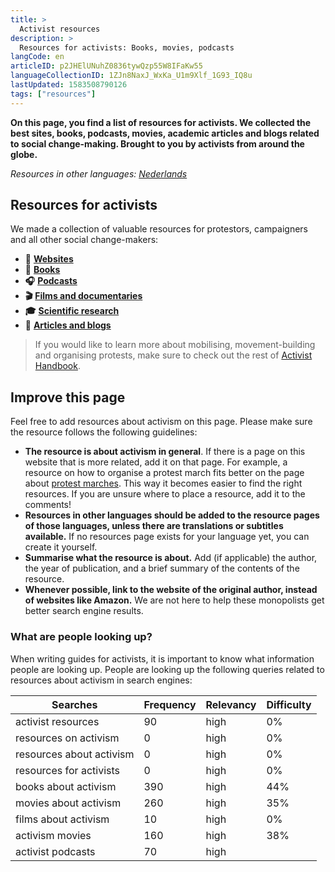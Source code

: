 ```yaml
---
title: >
  Activist resources
description: >
  Resources for activists: Books, movies, podcasts
langCode: en
articleID: p2JHElUNuhZ0836tywQzp55W8IFaKw55
languageCollectionID: 1ZJn8NaxJ_WxKa_U1m9Xlf_1G93_IQ8u
lastUpdated: 1583508790126
tags: ["resources"]
---
```


**On this page, you find a list of resources for activists. We collected the best sites, books, podcasts, movies, academic articles and blogs related to social change-making. Brought to you by activists from around the globe.**

_Resources in other languages:_ [_Nederlands_](/nl/resources)

## Resources for activists

We made a collection of valuable resources for protestors, campaigners and all other social change-makers:

-   **🔗** [**Websites**](/resources/websites)
-   **📕** [**Books**](/resources/books)
-   **🎧** [**Podcasts**](/resources/podcasts)
-   **🎬** [**Films and documentaries**](/resources/films-documentaries)
-   **🎓** [**Scientific research**](/resources/scientific-research)
-   **📝** [**Articles and blogs**](/resources/articles-and-blogs)

> If you would like to learn more about mobilising, movement-building and organising protests, make sure to check out the rest of [Activist Handbook](/home/).

<div></div>

## Improve this page

Feel free to add resources about activism on this page. Please make sure the resource follows the following guidelines:

-   **The resource is about activism in general**. If there is a page on this website that is more related, add it on that page. For example, a resource on how to organise a protest march fits better on the page about [protest marches](/tactics/march). This way it becomes easier to find the right resources. If you are unsure where to place a resource, add it to the comments!
-   **Resources in other languages should be added to the resource pages of those languages, unless there are translations or subtitles available.** If no resources page exists for your language yet, you can create it yourself.
-   **Summarise what the resource is about.** Add (if applicable) the author, the year of publication, and a brief summary of the contents of the resource.
-   **Whenever possible, link to the website of the original author, instead of websites like Amazon.** We are not here to help these monopolists get better search engine results.

### What are people looking up?

When writing guides for activists, it is important to know what information people are looking up. People are looking up the following queries related to resources about activism in search engines:

<div><table><thead><tr><th>Searches</th><th>Frequency</th><th>Relevancy</th><th>Difficulty</th></tr></thead><tbody><tr><td>activist resources</td><td>90</td><td>high</td><td>0%</td></tr><tr><td>resources on activism</td><td>0</td><td>high</td><td>0%</td></tr><tr><td>resources about activism</td><td>0</td><td>high</td><td>0%</td></tr><tr><td>resources for activists</td><td>0</td><td>high</td><td>0%</td></tr><tr><td>books about activism</td><td>390</td><td>high</td><td>44%</td></tr><tr><td>movies about activism</td><td>260</td><td>high</td><td>35%</td></tr><tr><td>films about activism</td><td>10</td><td>high</td><td>0%</td></tr><tr><td>activism movies</td><td>160</td><td>high</td><td>38%</td></tr><tr><td>activist podcasts</td><td>70</td><td>high</td><td></td></tr></tbody></table></div>
